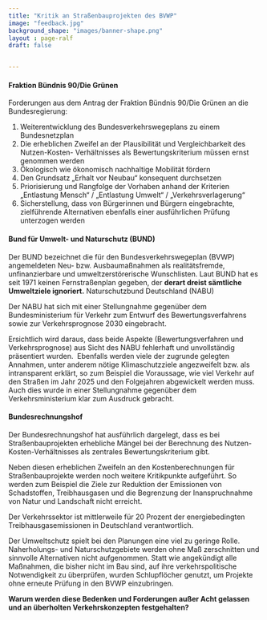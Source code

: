```yaml
---
title: "Kritik an Straßenbauprojekten des BVWP"
image: "feedback.jpg"
background_shape: "images/banner-shape.png"
layout : page-ralf
draft: false


---
```


#### Fraktion Bündnis 90/Die Grünen

Forderungen aus dem Antrag der Fraktion Bündnis 90/Die Grünen an die Bundesregierung:

1. Weiterentwicklung des Bundesverkehrswegeplans zu einem Bundesnetzplan
2. Die erheblichen Zweifel an der Plausibilität und Vergleichbarkeit des Nutzen-Kosten- Verhältnisses als Bewertungskriterium müssen ernst genommen werden
3. Ökologisch wie ökonomisch nachhaltige Mobilität fördern
4. Den Grundsatz „Erhalt vor Neubau“ konsequent durchsetzen
5. Priorisierung und Rangfolge der Vorhaben anhand der Kriterien „Entlastung Mensch“ / „Entlastung Umwelt“ / „Verkehrsverlagerung“
6. Sicherstellung, dass von Bürgerinnen und Bürgern eingebrachte, zielführende Alternativen ebenfalls einer ausführlichen Prüfung unterzogen werden

#### Bund für Umwelt- und Naturschutz (BUND) 

Der BUND bezeichnet die für den Bundesverkehrswegeplan (BVWP) angemeldeten Neu- bzw. Ausbaumaßnahmen als realitätsfremde, unfinanzierbare und umweltzerstörerische Wunschlisten. Laut BUND hat es seit 1971 keinen Fernstraßenplan gegeben, der **derart dreist sämtliche Umweltziele ignoriert.**
Naturschutzbund Deutschland (NABU) 

Der NABU hat sich mit einer Stellungnahme gegenüber dem Bundesministerium für Verkehr zum Entwurf des Bewertungsverfahrens sowie zur Verkehrsprognose 2030 eingebracht.

Ersichtlich wird daraus, dass beide Aspekte (Bewertungsverfahren und Verkehrsprognose) aus Sicht des NABU fehlerhaft und unvollständig präsentiert wurden.  Ebenfalls werden viele der zugrunde gelegten Annahmen, unter anderem nötige Klimaschutzziele angezweifelt bzw. als intransparent erklärt, so zum Beispiel die Voraussage, wie viel Verkehr auf den Straßen im Jahr 2025 und den Folgejahren abgewickelt werden muss. Auch dies wurde in einer Stellungnahme gegenüber dem Verkehrsministerium klar zum Ausdruck gebracht.

#### Bundesrechnungshof 

Der Bundesrechnungshof hat ausführlich dargelegt, dass es bei Straßenbauprojekten erhebliche Mängel bei der Berechnung des Nutzen-Kosten-Verhältnisses als zentrales Bewertungskriterium gibt.

Neben diesen erheblichen Zweifeln an den Kostenberechnungen für Straßenbauprojekte werden noch weitere Kritikpunkte aufgeführt. So werden zum Beispiel die Ziele zur Reduktion der Emissionen von Schadstoffen, Treibhausgasen und die Begrenzung der Inanspruchnahme von Natur und Landschaft nicht erreicht.

Der Verkehrssektor ist mittlerweile für 20 Prozent der energiebedingten Treibhausgasemissionen in Deutschland verantwortlich.

Der Umweltschutz spielt bei den Planungen eine viel zu geringe Rolle. Naherholungs- und Naturschutzgebiete werden ohne Maß zerschnitten und sinnvolle Alternativen nicht aufgenommen. Statt wie angekündigt alle Maßnahmen, die bisher nicht im Bau sind, auf ihre verkehrspolitische Notwendigkeit zu überprüfen, wurden Schlupflöcher genutzt, um Projekte ohne erneute Prüfung in den BVWP einzubringen.

**Warum werden diese Bedenken und Forderungen außer Acht gelassen und an überholten Verkehrskonzepten festgehalten?**
